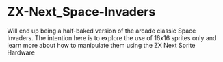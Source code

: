 # ZX-Next_Space-Invaders
 Will end up being a half-baked version of the arcade classic Space Invaders. The intention here is to explore the use of 16x16 sprites only and learn more about how to manipulate them using the ZX Next Sprite Hardware
